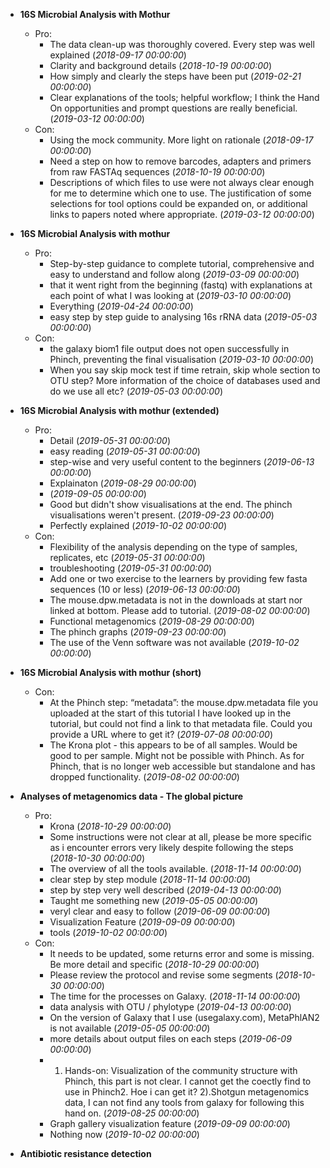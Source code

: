 - **16S Microbial Analysis with Mothur**
  - Pro:
    - The data clean-up was thoroughly covered. Every step was well explained (*2018-09-17 00:00:00*)
    - Clarity and background details (*2018-10-19 00:00:00*)
    - How  simply and clearly the steps have been put (*2019-02-21 00:00:00*)
    - Clear explanations of the tools; helpful workflow; I think the Hand On opportunities and prompt questions are really beneficial. (*2019-03-12 00:00:00*)
  - Con:
    - Using the mock community. More light on rationale (*2018-09-17 00:00:00*)
    - Need a step on how to remove barcodes, adapters and primers from raw FASTAq sequences (*2018-10-19 00:00:00*)
    - Descriptions of which files to use were not always clear enough for me to determine which one to use. The justification of some selections for tool options could be expanded on, or additional links to papers noted where appropriate. (*2019-03-12 00:00:00*)

- **16S Microbial Analysis with mothur**
  - Pro:
    - Step-by-step guidance to complete tutorial, comprehensive and easy to understand and follow along (*2019-03-09 00:00:00*)
    - that it went right from the beginning (fastq) with explanations at each point of what I was looking at (*2019-03-10 00:00:00*)
    - Everything (*2019-04-24 00:00:00*)
    - easy step by step guide to analysing 16s rRNA data (*2019-05-03 00:00:00*)
  - Con:
    - the galaxy biom1 file output does not open successfully in Phinch, preventing the final visualisation (*2019-03-10 00:00:00*)
    - When you say skip mock test if time retrain, skip whole section to OTU step? More information of the choice of databases used and do we use all etc? (*2019-05-03 00:00:00*)

- **16S Microbial Analysis with mothur (extended)**
  - Pro:
    - Detail (*2019-05-31 00:00:00*)
    - easy reading (*2019-05-31 00:00:00*)
    - step-wise and very useful content to the beginners (*2019-06-13 00:00:00*)
    - Explainaton (*2019-08-29 00:00:00*)
    -   (*2019-09-05 00:00:00*)
    - Good but didn't show visualisations at the end. The phinch visualisations weren't present. (*2019-09-23 00:00:00*)
    - Perfectly explained (*2019-10-02 00:00:00*)
  - Con:
    - Flexibility of the analysis depending on the type of samples, replicates, etc (*2019-05-31 00:00:00*)
    - troubleshooting  (*2019-05-31 00:00:00*)
    - Add one or two exercise to the learners by providing  few fasta sequences (10 or less) (*2019-06-13 00:00:00*)
    - The mouse.dpw.metadata is not in the downloads at start nor linked at bottom. Please add to tutorial. (*2019-08-02 00:00:00*)
    - Functional metagenomics (*2019-08-29 00:00:00*)
    - The phinch graphs (*2019-09-23 00:00:00*)
    - The use of the  Venn software was not available (*2019-10-02 00:00:00*)

- **16S Microbial Analysis with mothur (short)**

  - Con:
    - At the Phinch step: “metadata”: the mouse.dpw.metadata file you uploaded at the start of this tutorial  I have looked up in the tutorial, but could not find a link to that metadata file. Could you provide a URL where to get it? (*2019-07-08 00:00:00*)
    - The Krona plot - this appears to be of all samples. Would be good to per sample. Might not be possible with Phinch. As for Phinch, that is no longer web accessible but standalone and has dropped functionality. (*2019-08-02 00:00:00*)

- **Analyses of metagenomics data - The global picture**
  - Pro:
    - Krona (*2018-10-29 00:00:00*)
    - Some instructions were not clear at all, please be more specific as i encounter errors very likely despite following the steps (*2018-10-30 00:00:00*)
    - The overview of all the tools available. (*2018-11-14 00:00:00*)
    - clear step by step module (*2018-11-14 00:00:00*)
    - step by step very well described (*2019-04-13 00:00:00*)
    - Taught me something new (*2019-05-05 00:00:00*)
    - veryl clear and easy to follow (*2019-06-09 00:00:00*)
    - Visualization Feature (*2019-09-09 00:00:00*)
    - tools (*2019-10-02 00:00:00*)
  - Con:
    - It needs to be updated, some returns error and some is missing. Be more detail and specific (*2018-10-29 00:00:00*)
    - Please review the protocol and revise some segments  (*2018-10-30 00:00:00*)
    - The time for the processes on Galaxy. (*2018-11-14 00:00:00*)
    - data analysis with OTU / phylotype (*2019-04-13 00:00:00*)
    - On the version of Galaxy that I use (usegalaxy.com), MetaPhlAN2  is not available (*2019-05-05 00:00:00*)
    - more details about output files on each steps (*2019-06-09 00:00:00*)
    - 1) Hands-on: Visualization of the community structure with Phinch, this part is not clear. I cannot get the coectly find to use in Phinch2. Hoe i can get it? 2).Shotgun metagenomics data, I can not find any tools from galaxy for following this hand on. (*2019-08-25 00:00:00*)
    - Graph gallery visualization feature (*2019-09-09 00:00:00*)
    - Nothing now (*2019-10-02 00:00:00*)

- **Antibiotic resistance detection**


